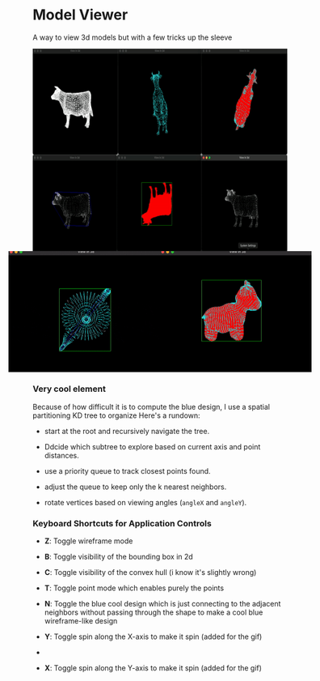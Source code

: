 # Model Viewer
A way to view 3d models but with a few tricks up the sleeve

<div style="display: flex; justify-content: center;">
<img src="demo.gif" width="600" height="400">
</div>

<div style="display: flex; justify-content: center;">
     <img src="demo2.gif" width="300">
    <img src="demo3.gif" width="300">
</div>

### Very cool element

Because of how difficult it is to compute the blue design, I use a spatial partitioning KD tree to organize
Here's a rundown:

- start at the root and recursively navigate the tree.
- Ddcide which subtree to explore based on current axis and point distances.

- use a priority queue to track closest points found.
- adjust the queue to keep only the k nearest neighbors.

- rotate vertices based on viewing angles (`angleX` and `angleY`).


### Keyboard Shortcuts for Application Controls

- **Z**: Toggle wireframe mode

- **B**: Toggle visibility of the bounding box in 2d

- **C**: Toggle visibility of the convex hull (i know it's slightly wrong)

- **T**: Toggle point mode which enables purely the points

- **N**: Toggle the blue cool design which is just connecting to the adjacent neighbors without passing through the shape to make a cool blue wireframe-like design

- **Y**: Toggle spin along the X-axis to make it spin (added for the gif)
-
- **X**: Toggle spin along the Y-axis to make it spin (added for the gif)